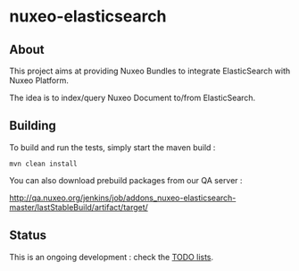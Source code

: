nuxeo-elasticsearch
===================

## About

This project aims at providing Nuxeo Bundles to integrate ElasticSearch with Nuxeo Platform.

The idea is to index/query Nuxeo Document to/from ElasticSearch.

## Building

To build and run the tests, simply start the maven build :

    mvn clean install

You can also download prebuild packages from our QA server : 

http://qa.nuxeo.org/jenkins/job/addons_nuxeo-elasticsearch-master/lastStableBuild/artifact/target/

## Status

This is an ongoing development : check the [TODO lists](TODO.md).



